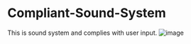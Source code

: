 # Compliant-Sound-System
This is sound system and complies with user input.
![image](https://user-images.githubusercontent.com/85057165/233854300-2cab2a42-231b-400c-bfdf-08e1f4803acf.png)

